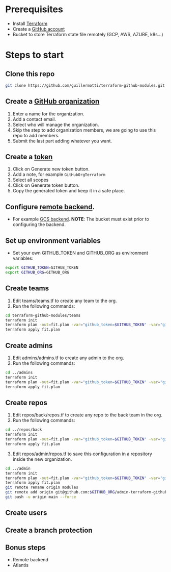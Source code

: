 # Prerequisites

- Install [Terraform](https://learn.hashicorp.com/tutorials/terraform/install-cli?in=terraform/aws-get-started)
- Create a [GitHub account](https://github.com/join)
- Bucket to store Terraform state file remotely (GCP, AWS, AZURE, k8s...)

# Steps to start

## Clone this repo

```sh
git clone https://github.com/guillermotti/terraform-github-modules.git
```

## Create a [GitHub organization](https://github.com/account/organizations/new?coupon=&plan=team_free)

1. Enter a name for the organization.
2. Add a contact email.
3. Select who will manage the organization.
4. Skip the step to add organization members, we are going to use this repo to add members.
5. Submit the last part adding whatever you want.

## Create a [token](https://github.com/settings/tokens/new)

1. Click on Generate new token button.
2. Add a note, for example `GitHubOrgTerraform`
3. Select all scopes
4. Click on Generate token button.
5. Copy the generated token and keep it in a safe place.

## Configure [remote backend](https://www.terraform.io/docs/language/settings/backends/remote.html). 

- For example [GCS backend](https://www.terraform.io/docs/language/settings/backends/gcs.html). **NOTE**: The bucket must exist prior to configuring the backend.

## Set up environment variables

- Set your own GITHUB_TOKEN and GITHUB_ORG as environment variables:

```sh
export GITHUB_TOKEN=GITHUB_TOKEN
export GITHUB_ORG=GITHUB_ORG
```

## Create teams

1. Edit teams/teams.tf to create any team to the org.
2. Run the following commands:

```sh
cd terraform-github-modules/teams
terraform init
terraform plan -out=fit.plan -var="github_token=$GITHUB_TOKEN" -var="github_organization=$GITHUB_ORG"
terraform apply fit.plan
```
    
## Create admins

1. Edit admins/admins.tf to create any admin to the org.
2. Run the following commands:

```sh
cd ../admins
terraform init
terraform plan -out=fit.plan -var="github_token=$GITHUB_TOKEN" -var="github_organization=$GITHUB_ORG"
terraform apply fit.plan
```

## Create repos

1. Edit repos/back/repos.tf to create any repo to the back team in the org.
2. Run the following commands:

```sh
cd ../repos/back
terraform init
terraform plan -out=fit.plan -var="github_token=$GITHUB_TOKEN" -var="github_organization=$GITHUB_ORG"
terraform apply fit.plan
```

3. Edit repos/admin/repos.tf to save this configuration in a repository inside the new organization.

```sh
cd ../admin
terraform init
terraform plan -out=fit.plan -var="github_token=$GITHUB_TOKEN" -var="github_organization=$GITHUB_ORG"
terraform apply fit.plan
git remote rename origin modules
git remote add origin git@github.com:$GITHUB_ORG/admin-terraform-github.git
git push -u origin main --force
```

## Create users

## Create a branch protection

## Bonus steps

- Remote backend
- Atlantis